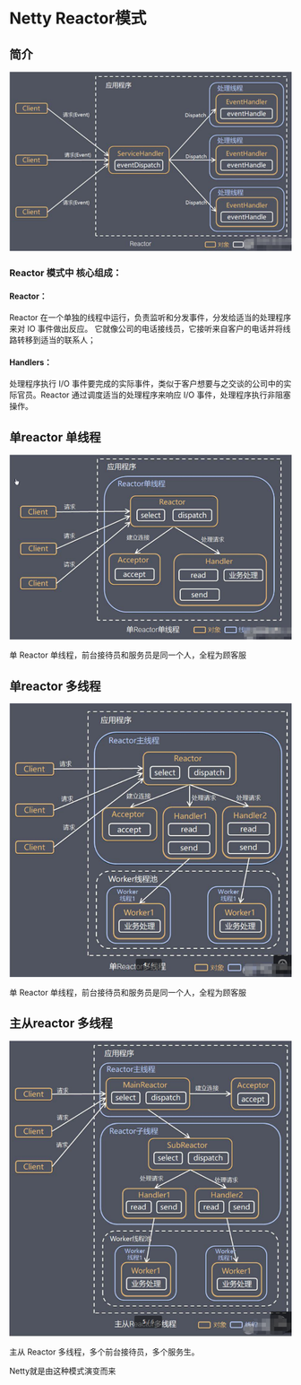 # Netty Reactor模式

## 简介

![](Images/4.png)


### Reactor 模式中 核心组成：

#### Reactor：

Reactor 在一个单独的线程中运行，负责监听和分发事件，分发给适当的处理程序来对 IO 事件做出反应。 它就像公司的电话接线员，它接听来自客户的电话并将线路转移到适当的联系人；

#### Handlers：

处理程序执行 I/O 事件要完成的实际事件，类似于客户想要与之交谈的公司中的实际官员。Reactor 通过调度适当的处理程序来响应 I/O 事件，处理程序执行非阻塞操作。


## 单reactor 单线程

![](Images/5.png)

单 Reactor 单线程，前台接待员和服务员是同一个人，全程为顾客服


## 单reactor 多线程

![](Images/6.png)

单 Reactor 单线程，前台接待员和服务员是同一个人，全程为顾客服



## 主从reactor 多线程

![](Images/7.png)

主从 Reactor 多线程，多个前台接待员，多个服务生。

Netty就是由这种模式演变而来
